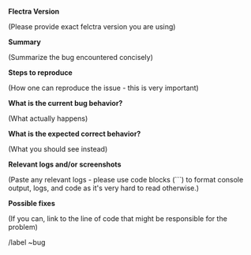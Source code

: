 **Flectra Version**

(Please provide exact felctra version you are using)

**Summary**

(Summarize the bug encountered concisely)


**Steps to reproduce**

(How one can reproduce the issue - this is very important)


**What is the current bug behavior?**

(What actually happens)


**What is the expected correct behavior?**

(What you should see instead)


**Relevant logs and/or screenshots**

(Paste any relevant logs - please use code blocks (```) to format console output,
logs, and code as it's very hard to read otherwise.)


**Possible fixes**

(If you can, link to the line of code that might be responsible for the problem)

/label ~bug

